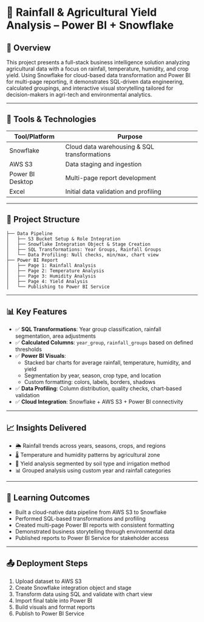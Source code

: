# 🌾 Rainfall & Agricultural Yield Analysis – Power BI + Snowflake

## 📌 Overview

This project presents a full-stack business intelligence solution analyzing agricultural data with a focus on rainfall, temperature, humidity, and crop yield. Using Snowflake for cloud-based data transformation and Power BI for multi-page reporting, it demonstrates SQL-driven data engineering, calculated groupings, and interactive visual storytelling tailored for decision-makers in agri-tech and environmental analytics.

---

## 🧰 Tools & Technologies

| Tool/Platform     | Purpose                                      |
|-------------------|----------------------------------------------|
| Snowflake          | Cloud data warehousing & SQL transformations |
| AWS S3             | Data staging and ingestion                   |
| Power BI Desktop   | Multi-page report development                |
| Excel              | Initial data validation and profiling        |

---

## 📂 Project Structure

```plaintext
├── Data Pipeline
│   ├── S3 Bucket Setup & Role Integration
│   ├── Snowflake Integration Object & Stage Creation
│   ├── SQL Transformations: Year Groups, Rainfall Groups
│   └── Data Profiling: Null checks, min/max, chart view
├── Power BI Report
│   ├── Page 1: Rainfall Analysis
│   ├── Page 2: Temperature Analysis
│   ├── Page 3: Humidity Analysis
│   ├── Page 4: Yield Analysis
│   └── Publishing to Power BI Service
```

---

## 📊 Key Features

- ✅ **SQL Transformations**: Year group classification, rainfall segmentation, area adjustments
- ✅ **Calculated Columns**: `year_group`, `rainfall_groups` based on defined thresholds
- ✅ **Power BI Visuals**:
  - Stacked bar charts for average rainfall, temperature, humidity, and yield
  - Segmentation by year, season, crop type, and location
  - Custom formatting: colors, labels, borders, shadows
- ✅ **Data Profiling**: Column distribution, quality checks, chart-based validation
- ✅ **Cloud Integration**: Snowflake + AWS S3 + Power BI connectivity

---

## 📈 Insights Delivered

- 🌦️ Rainfall trends across years, seasons, crops, and regions
- 🌡️ Temperature and humidity patterns by agricultural zone
- 🌱 Yield analysis segmented by soil type and irrigation method
- 📊 Grouped analysis using custom year and rainfall categories

---

## 🧠 Learning Outcomes

- Built a cloud-native data pipeline from AWS S3 to Snowflake
- Performed SQL-based transformations and profiling
- Created multi-page Power BI reports with consistent formatting
- Demonstrated business storytelling through environmental data
- Published reports to Power BI Service for stakeholder access

---

## 📤 Deployment Steps

1. Upload dataset to AWS S3  
2. Create Snowflake integration object and stage  
3. Transform data using SQL and validate with chart view  
4. Import final table into Power BI  
5. Build visuals and format reports  
6. Publish to Power BI Service
